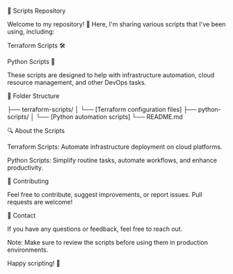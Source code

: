 📄 Scripts Repository

Welcome to my repository! 🚀 Here, I'm sharing various scripts that I've been using, including:

Terraform Scripts 🛠️

Python Scripts 🐍

These scripts are designed to help with infrastructure automation, cloud resource management, and other DevOps tasks.

📂 Folder Structure

├── terraform-scripts/
│   └── [Terraform configuration files]
├── python-scripts/
│   └── [Python automation scripts]
└── README.md

🔍 About the Scripts

Terraform Scripts: Automate infrastructure deployment on cloud platforms.

Python Scripts: Simplify routine tasks, automate workflows, and enhance productivity.

🤝 Contributing

Feel free to contribute, suggest improvements, or report issues. Pull requests are welcome!

📧 Contact

If you have any questions or feedback, feel free to reach out.

Note: Make sure to review the scripts before using them in production environments.

Happy scripting! 🎯

